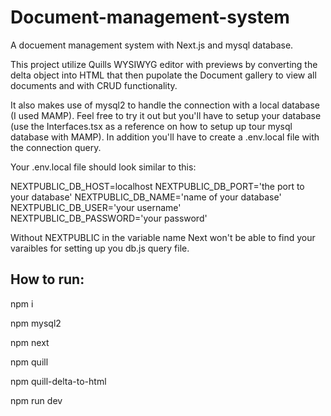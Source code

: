 # Document-management-system

A docuement management system with Next.js and mysql database.

This project utilize Quills WYSIWYG editor with previews by converting the delta object into HTML that then pupolate the Document gallery to view all documents and with CRUD functionality.

It also makes use of mysql2 to handle the connection with a local database (I used MAMP). Feel free to try it out but you'll have to setup your database (use the Interfaces.tsx as a reference on how to setup up tour mysql database with MAMP). In addition you'll have to create a .env.local file with the connection query.

Your .env.local file should look similar to this:

NEXTPUBLIC_DB_HOST=localhost
NEXTPUBLIC_DB_PORT='the port to your database'
NEXTPUBLIC_DB_NAME='name of your database'
NEXTPUBLIC_DB_USER='your username'
NEXTPUBLIC_DB_PASSWORD='your password'

Without NEXTPUBLIC in the variable name Next won't be able to find your varaibles for setting up you db.js query file.

## How to run:

npm i

npm mysql2

npm next

npm quill

npm quill-delta-to-html

npm run dev
